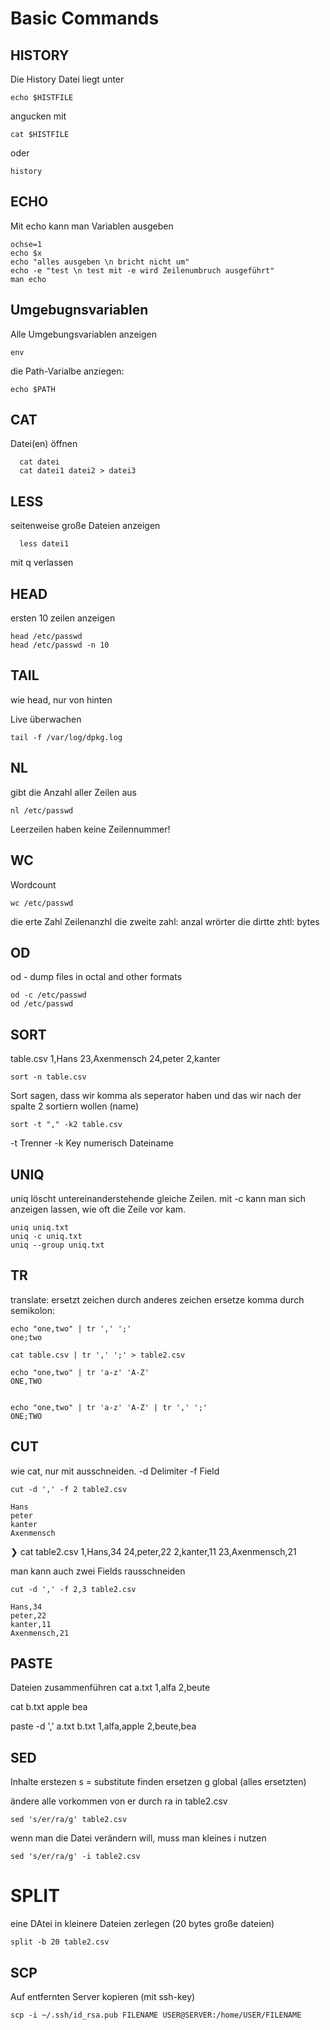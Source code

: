 # Basic Commands 


## HISTORY

Die History Datei liegt unter

    echo $HISTFILE

angucken mit
  
    cat $HISTFILE

oder 
    
    history


## ECHO
Mit echo kann man Variablen ausgeben

    ochse=1
    echo $x
    echo "alles ausgeben \n bricht nicht um"
    echo -e "test \n test mit -e wird Zeilenumbruch ausgeführt"
    man echo

## Umgebugnsvariablen

Alle Umgebungsvariablen anzeigen

    env

die Path-Varialbe anziegen:

    echo $PATH

## CAT
Datei(en) öffnen

      cat datei
      cat datei1 datei2 > datei3

## LESS
seitenweise große Dateien anzeigen
      
      less datei1

mit q verlassen

## HEAD
ersten 10 zeilen anzeigen

    head /etc/passwd
    head /etc/passwd -n 10 

## TAIL
wie head, nur von hinten

Live überwachen
    
    tail -f /var/log/dpkg.log

## NL

gibt die Anzahl aller Zeilen aus

    nl /etc/passwd

Leerzeilen haben keine Zeilennummer!

## WC

Wordcount

    wc /etc/passwd

die erte Zahl Zeilenanzhl
die zweite zahl: anzal wrörter
die dirtte zhtl: bytes

## OD
od - dump files in octal and other formats

    od -c /etc/passwd
    od /etc/passwd


## SORT

table.csv
1,Hans
23,Axenmensch
24,peter
2,kanter

    sort -n table.csv

Sort sagen, dass wir komma als seperator haben
und das wir nach der spalte 2 sortiern wollen (name)


    sort -t "," -k2 table.csv

-t Trenner
-k Key numerisch
Dateiname

## UNIQ
uniq löscht untereinanderstehende gleiche Zeilen.
mit -c kann man sich anzeigen lassen, wie oft die Zeile
vor kam.

    uniq uniq.txt
    uniq -c uniq.txt
    uniq --group uniq.txt

## TR
translate: ersetzt zeichen durch anderes zeichen
ersetze komma durch semikolon:

    echo "one,two" | tr ',' ';'
    one;two

    cat table.csv | tr ',' ';' > table2.csv

    echo "one,two" | tr 'a-z' 'A-Z'
    ONE,TWO


    echo "one,two" | tr 'a-z' 'A-Z' | tr ',' ';'
    ONE;TWO

## CUT
wie cat, nur mit ausschneiden.
-d Delimiter
-f Field
 
    cut -d ',' -f 2 table2.csv

    Hans
    peter
    kanter
    Axenmensch



❯ cat table2.csv
1,Hans,34
24,peter,22
2,kanter,11
23,Axenmensch,21

man kann auch zwei Fields rausschneiden

    cut -d ',' -f 2,3 table2.csv

    Hans,34
    peter,22
    kanter,11
    Axenmensch,21

## PASTE

Dateien zusammenführen
cat a.txt
1,alfa
2,beute

cat b.txt
apple
bea

paste -d ',' a.txt b.txt
1,alfa,apple
2,beute,bea

## SED

Inhalte erstezen
s = substitute
finden
ersetzen
g global (alles ersetzten)

ändere alle vorkommen von er durch ra in table2.csv

    sed 's/er/ra/g' table2.csv

wenn man die Datei verändern will, muss man kleines i nutzen

    sed 's/er/ra/g' -i table2.csv


# SPLIT
eine DAtei in kleinere Dateien zerlegen (20 bytes große dateien)

    split -b 20 table2.csv

## SCP
Auf entfernten Server kopieren (mit ssh-key)

    scp -i ~/.ssh/id_rsa.pub FILENAME USER@SERVER:/home/USER/FILENAME
